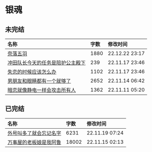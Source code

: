 # 银魂

## 未完结

|名称|字数|修改时间|
|:-|:-|:-|
|[奈落五羽](奈落五羽.md)|1880|22.12.22 23:17|
|[冲田队长今天的任务是陪护公主殿下](冲田队长今天的任务是陪护公主殿下.md)|239|22.11.17 23:46|
|[失恋的时候应该怎么办](失恋的时候应该怎么办.md)|1102|22.11.17 23:46|
|[男朋友和眼睛都有一个就够了](男朋友和眼睛都有一个就够了.md)|2652|22.11.14 06:42|
|[暗恋就像静电一样会攻击所有人](暗恋就像静电一样会攻击所有人.md)|1362|22.11.11 05:20|

## 已完结

|名称|字数|修改时间|
|:-|:-|:-|
|[外号叫多了就会忘记名字](外号叫多了就会忘记名字.md)|6231|22.11.19 07:24|
|[万事屋的老板娘是我阿鲁](万事屋的老板娘是我阿鲁.md)|18002|22.11.15 02:13|
